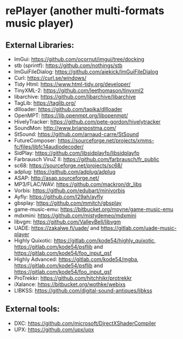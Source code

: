 # rePlayer (another multi-formats music player)

## External Libraries:
- ImGui: https://github.com/ocornut/imgui/tree/docking
- stb (sprintf): https://github.com/nothings/stb
- ImGuiFileDialog: https://github.com/aiekick/ImGuiFileDialog
- Curl: https://curl.se/windows/
- Tidy Html: https://www.html-tidy.org/developer/
- TinyXML-2: https://github.com/leethomason/tinyxml2
- libarchive: https://github.com/libarchive/libarchive
- TagLib: https://taglib.org/
- dllloader: https://github.com/tapika/dllloader
- OpenMPT: https://lib.openmpt.org/libopenmpt/
- HivelyTracker: https://github.com/pete-gordon/hivelytracker
- SoundMon: http://www.brianpostma.com/
- StSound: https://github.com/arnaud-carre/StSound
- FutureComposer: https://sourceforge.net/projects/xmms-fc/files/libfc14audiodecoder/
- SidPlay: https://github.com/libsidplayfp/libsidplayfp
- Farbrausch ViruZ II: https://github.com/farbrausch/fr_public
- sc68: https://sourceforge.net/projects/sc68/
- adplug: https://github.com/adplug/adplug
- ASAP: http://asap.sourceforge.net/
- MP3/FLAC/WAV: https://github.com/mackron/dr_libs
- Vorbis: https://github.com/edubart/minivorbis
- Ayfly: https://github.com/l29ah/ayfly
- gbsplay: https://github.com/mmitch/gbsplay
- game-music-emu: https://bitbucket.org/mpyne/game-music-emu
- mdxmini: https://github.com/mistydemeo/mdxmini
- libvgm: https://github.com/ValleyBell/libvgm
- UADE: https://zakalwe.fi/uade/ and https://gitlab.com/uade-music-player
- Highly Quixotic: https://gitlab.com/kode54/highly_quixotic, https://gitlab.com/kode54/psflib and https://gitlab.com/kode54/foo_input_qsf
- Highly Advanced: https://gitlab.com/kode54/mgba, https://gitlab.com/kode54/psflib and https://gitlab.com/kode54/foo_input_gsf
- ProTrekkr: https://github.com/hitchhikr/protrekkr
- iXalance: https://bitbucket.org/wothke/webixs
- LIBKSS: https://github.com/digital-sound-antiques/libkss

## External tools:
- DXC: https://github.com/microsoft/DirectXShaderCompiler
- UPX: https://github.com/upx/upx
